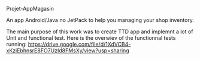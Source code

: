 Projet-AppMagasin

An app Android/Java no JetPack to help you managing your shop inventory. 

The main purpose of this work was to create TTD app and implemnt a lot of Unit and functional test. Here is the overwiev of the functionnal tests running: 
https://drive.google.com/file/d/1XdVCB4-xKziEbhnsrE8FO7UzId8FMsXy/view?usp=sharing
